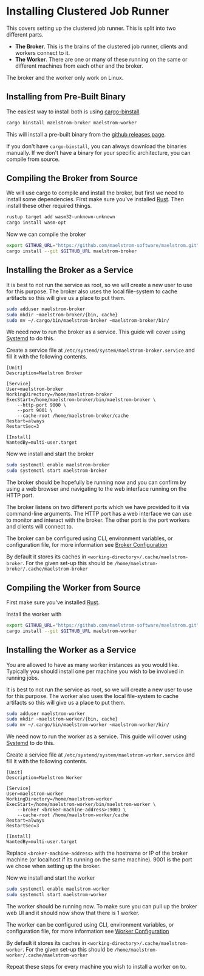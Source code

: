 # Installing Clustered Job Runner

This covers setting up the clustered job runner. This is split into two
different parts.

- **The Broker**. This is the brains of the clustered job runner, clients and
  workers connect to it.
- **The Worker**. There are one or many of these running on the same or different
  machines from each other and the broker.

The broker and the worker only work on Linux.

## Installing from Pre-Built Binary

The easiest way to install both is using [cargo-binstall](https://github.com/cargo-bins/cargo-binstall).

```bash
cargo binstall maelstrom-broker maelstrom-worker
```

This will install a pre-built binary from the [github releases page](https://github.com/maelstrom-software/maelstrom/releases).

If you don't have `cargo-binstall`, you can always download the binaries manually. If we don't have
a binary for your specific architecture, you can compile from source.


## Compiling the Broker from Source

We will use cargo to compile and install the broker, but first we need to install some dependencies.
First make sure you've installed
[Rust](https://www.rust-lang.org/tools/install). Then install these other
required things.

```bash
rustup target add wasm32-unknown-unknown
cargo install wasm-opt
```

Now we can compile the broker

```bash
export GITHUB_URL="https://github.com/maelstrom-software/maelstrom.git"
cargo install --git $GITHUB_URL maelstrom-broker
```

## Installing the Broker as a Service
It is best to not run the service as root, so we will create a new user to use
for this purpose. The broker also uses the local file-system to cache artifacts
so this will give us a place to put them.

```bash
sudo adduser maelstrom-broker
sudo mkdir ~maelstrom-broker/{bin, cache}
sudo mv ~/.cargo/bin/maelstrom-broker ~maelstrom-broker/bin/
```

We need now to run the broker as a service. This guide will cover using
[Systemd](https://systemd.io) to do this.

Create a service file at `/etc/systemd/system/maelstrom-broker.service` and
fill it with the following contents.

```language-systemd
[Unit]
Description=Maelstrom Broker

[Service]
User=maelstrom-broker
WorkingDirectory=/home/maelstrom-broker
ExecStart=/home/maelstrom-broker/bin/maelstrom-broker \
    --http-port 9000 \
    --port 9001 \
    --cache-root /home/maelstrom-broker/cache
Restart=always
RestartSec=3

[Install]
WantedBy=multi-user.target
```

Now we install and start the broker

```bash
sudo systemctl enable maelstrom-broker
sudo systemctl start maelstrom-broker
```

The broker should be hopefully be running now and you can confirm by using a web
browser and navigating to the web interface running on the HTTP port.

The broker listens on two different ports which we have provided to it via
command-line arguments. The HTTP port has a web interface we can use to monitor
and interact with the broker. The other port is the port workers and clients
will connect to.

The broker can be configured using CLI, environment variables, or configuration
file, for more information see [Broker
Configuration](../clustered_job_runner_management/broker.md)

By default it stores its caches in
`<working-directory>/.cache/maelstrom-broker`. For the given set-up this should
be `/home/maelstrom-broker/.cache/maelstrom-broker`

## Compiling the Worker from Source

First make sure you've installed [Rust](https://www.rust-lang.org/tools/install).

Install the worker with

```bash
export GITHUB_URL="https://github.com/maelstrom-software/maelstrom.git"
cargo install --git $GITHUB_URL maelstrom-worker
```

## Installing the Worker as a Service
You are allowed to have as many worker instances as you would like. Typically
you should install one per machine you wish to be involved in running jobs.

It is best to not run the service as root, so we will create a new user to use
for this purpose. The worker also uses the local file-system to cache artifacts
so this will give us a place to put them.

```bash
sudo adduser maelstrom-worker
sudo mkdir ~maelstrom-worker/{bin, cache}
sudo mv ~/.cargo/bin/maelstrom-worker ~maelstrom-worker/bin/
```

We need now to run the worker as a service. This guide will cover using
[Systemd](https://systemd.io) to do this.

Create a service file at `/etc/systemd/system/maelstrom-worker.service` and
fill it with the following contents.

```language-systemd
[Unit]
Description=Maelstrom Worker

[Service]
User=maelstrom-worker
WorkingDirectory=/home/maelstrom-worker
ExecStart=/home/maelstrom-worker/bin/maelstrom-worker \
    --broker <broker-machine-address>:9001 \
    --cache-root /home/maelstrom-worker/cache
Restart=always
RestartSec=3

[Install]
WantedBy=multi-user.target
```

Replace `<broker-machine-address>` with the hostname or IP of the broker machine
(or localhost if its running on the same machine). 9001 is the port we chose
when setting up the broker.

Now we install and start the worker

```bash
sudo systemctl enable maelstrom-worker
sudo systemctl start maelstrom-worker
```

The worker should be running now. To make sure you can pull up the broker web UI
and it should now show that there is 1 worker.

The worker can be configured using CLI, environment variables, or configuration
file, for more information see [Worker
Configuration](../clustered_job_runner_management/worker.md)

By default it stores its caches in
`<working-directory>/.cache/maelstrom-worker`. For the given set-up this should
be `/home/maelstrom-worker/.cache/maelstrom-worker`

Repeat these steps for every machine you wish to install a worker on to.
